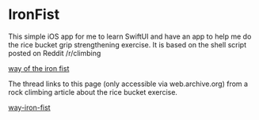 # IronFist

This simple iOS app for me to learn SwiftUI and have an app to help me do the rice bucket grip strengthening exercise.
It is based on the shell script posted on Reddit /r/climbing

[way of the iron fist](https://www.reddit.com/r/climbing/comments/6x6wvr/rice_bucket_way_of_the_iron_fist_instructions/)

The thread links to this page (only accessible via web.archive.org) from a rock climbing article about the rice bucket exercise.

[way-iron-fist](https://web.archive.org/web/20160510145633/http://www.dpmclimbing.com/articles/view/way-iron-fist)

